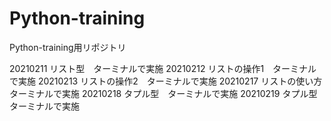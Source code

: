 # Python-training
Python-training用リポジトリ


20210211
リスト型　ターミナルで実施
20210212
リストの操作1　ターミナルで実施
20210213
リストの操作2　ターミナルで実施
20210217
リストの使い方　ターミナルで実施
20210218
タプル型　ターミナルで実施
20210219
タプル型　ターミナルで実施